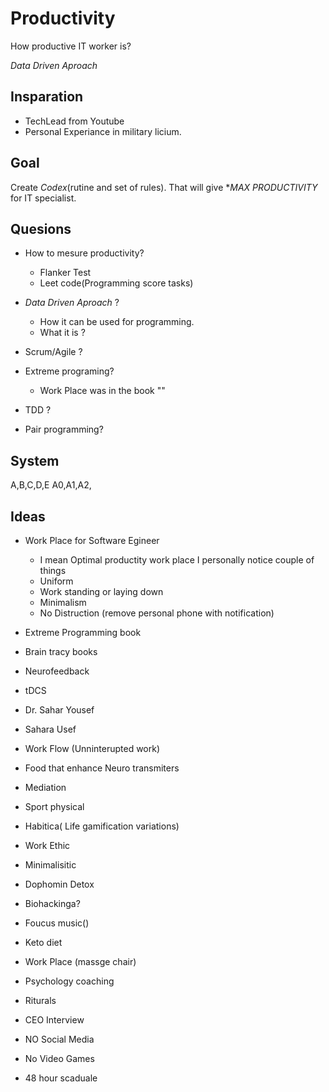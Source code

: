# Productivity 

How productive IT worker is?

*Data Driven Aproach* 

## Insparation 

- TechLead from Youtube
- Personal Experiance in military licium.

## Goal

Create *Codex*(rutine and set of rules).
That will give **MAX PRODUCTIVITY* for IT specialist.

## Quesions

- How to mesure productivity? 
    - Flanker Test
    - Leet code(Programming score tasks)

- *Data Driven Aproach* ?
    - How it can be used for programming.
    - What it is ?

- Scrum/Agile  ? 
- Extreme programing?
    - Work Place was in the book ""
- TDD ? 
- Pair programming?


## System 

A,B,C,D,E
A0,A1,A2,

## Ideas

- Work Place for Software Egineer
    - I mean Optimal productity work place I personally notice couple of things
	- Uniform
	- Work standing or laying down
	- Minimalism
	- No Distruction (remove personal phone with notification)
- Extreme Programming book
- Brain tracy books

- Neurofeedback
- tDCS
- Dr. Sahar Yousef 
- Sahara Usef 
- Work Flow (Unninterupted work)
- Food that enhance Neuro transmiters
- Mediation 
- Sport physical 
- Habitica( Life gamification variations)
- Work Ethic 
- Minimalisitic
- Dophomin Detox
- Biohackinga?
- Foucus music()
- Keto diet
- Work Place (massge chair)
- Psychology coaching
- Riturals
- CEO Interview
- NO Social Media
- No Video Games 
- 48 hour scaduale


